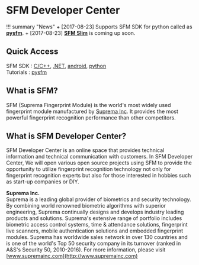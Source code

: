 <!--# Material <small>for MkDocs</small>

## Beautiful project documentation

Material is a theme for [MkDocs][1], an excellent static site generator geared
towards project documentation. It is built using Google's [Material Design][2]
guidelines.

[![Material for MkDocs](images/material.png)](images/material.png)

  [1]: http://www.mkdocs.org
  [2]: https://www.google.com/design/spec/material-design

## Quick start

Install the latest version of Material with `pip`:

``` sh
pip install mkdocs-material
```

Add the following line to your `mkdocs.yml`:

``` yaml
theme: 'material'
```

For detailed instructions see the [getting started guide][3].

  [3]: getting-started.md-->

# SFM Developer Center

!!! summary "News"
    + [2017-08-23] Supports SFM SDK for python called as [**pysfm**](sdk/python).
    + [2017-08-23] [**SFM Slim**](products/SFMSlim) is coming up soon. 

## Quick Access

SFM SDK : [C/C++](sdk/c_cpp), [.NET](sdk/NET), [android](sdk/android), [python](sdk/python)  
Tutorials : [pysfm](tutorials/pysfm/tutorial)

## What is SFM?
SFM (Suprema Fingerprint Module) is the world's most widely used fingerprint module manufactured by [Suprema Inc](http://www.supremain.com). It provides the most powerful fingerprint recognition performance than other competitors. 

## What is SFM Developer Center?
SFM Developer Center is an online space that provides technical information and technical communication with customers. In SFM Developer Center, We will open various open source projects using SFM to provide the opportunity to utilize fingerprint recognition technology not only for fingerprint recognition experts but also for those interested in hobbies such as start-up companies or DIY. 

**Suprema Inc.**  
Suprema is a leading global provider of biometrics and security technology. By combining world renowned biometric algorithms with superior engineering, Suprema continually designs and develops industry leading products and solutions. Suprema's extensive range of portfolio includes biometric access control systems, time & attendance solutions, fingerprint live scanners, mobile authentication solutions and embedded fingerprint modules. Suprema has worldwide sales network in over 130 countries and is one of the world's Top 50 security company in its turnover (ranked in A&S's Security 50, 2010-2016). For more information, please visit [www.supremainc.com](http://www.supremainc.com)

<script type="text/javascript" src="//static.mailerlite.com/data/webforms/421957/q7h4f5.js?v1"></script>